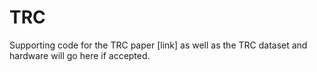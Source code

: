 # TRC
Supporting code for the TRC paper [link] as well as the TRC dataset and hardware will go here if accepted.
